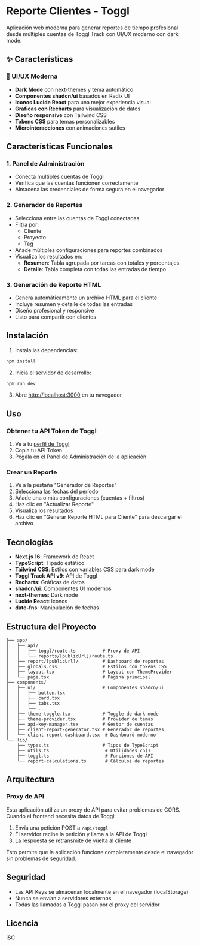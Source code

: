# Reporte Clientes - Toggl

Aplicación web moderna para generar reportes de tiempo profesional desde múltiples cuentas de Toggl Track con UI/UX moderno con dark mode.

## ✨ Características

### 🎨 UI/UX Moderna
- **Dark Mode** con next-themes y tema automático
- **Componentes shadcn/ui** basados en Radix UI
- **Iconos Lucide React** para una mejor experiencia visual
- **Gráficas con Recharts** para visualización de datos
- **Diseño responsive** con Tailwind CSS
- **Tokens CSS** para temas personalizables
- **Microinteracciones** con animaciones sutiles

## Características Funcionales

### 1. Panel de Administración
- Conecta múltiples cuentas de Toggl
- Verifica que las cuentas funcionen correctamente
- Almacena las credenciales de forma segura en el navegador

### 2. Generador de Reportes
- Selecciona entre las cuentas de Toggl conectadas
- Filtra por:
  - Cliente
  - Proyecto
  - Tag
- Añade múltiples configuraciones para reportes combinados
- Visualiza los resultados en:
  - **Resumen**: Tabla agrupada por tareas con totales y porcentajes
  - **Detalle**: Tabla completa con todas las entradas de tiempo

### 3. Generación de Reporte HTML
- Genera automáticamente un archivo HTML para el cliente
- Incluye resumen y detalle de todas las entradas
- Diseño profesional y responsive
- Listo para compartir con clientes

## Instalación

1. Instala las dependencias:
```bash
npm install
```

2. Inicia el servidor de desarrollo:
```bash
npm run dev
```

3. Abre [http://localhost:3000](http://localhost:3000) en tu navegador

## Uso

### Obtener tu API Token de Toggl

1. Ve a tu [perfil de Toggl](https://track.toggl.com/profile)
2. Copia tu API Token
3. Pégala en el Panel de Administración de la aplicación

### Crear un Reporte

1. Ve a la pestaña "Generador de Reportes"
2. Selecciona las fechas del período
3. Añade una o más configuraciones (cuentas + filtros)
4. Haz clic en "Actualizar Reporte"
5. Visualiza los resultados
6. Haz clic en "Generar Reporte HTML para Cliente" para descargar el archivo

## Tecnologías

- **Next.js 16**: Framework de React
- **TypeScript**: Tipado estático
- **Tailwind CSS**: Estilos con variables CSS para dark mode
- **Toggl Track API v9**: API de Toggl
- **Recharts**: Gráficas de datos
- **shadcn/ui**: Componentes UI modernos
- **next-themes**: Dark mode
- **Lucide React**: Iconos
- **date-fns**: Manipulación de fechas

## Estructura del Proyecto

```
├── app/
│   ├── api/
│   │   ├── toggl/route.ts          # Proxy de API
│   │   └── reports/[publicUrl]/route.ts
│   ├── report/[publicUrl]/         # Dashboard de reportes
│   ├── globals.css                 # Estilos con tokens CSS
│   ├── layout.tsx                  # Layout con ThemeProvider
│   └── page.tsx                    # Página principal
├── components/
│   ├── ui/                         # Componentes shadcn/ui
│   │   ├── button.tsx
│   │   ├── card.tsx
│   │   ├── tabs.tsx
│   │   └── ...
│   ├── theme-toggle.tsx            # Toggle de dark mode
│   ├── theme-provider.tsx          # Provider de temas
│   ├── api-key-manager.tsx         # Gestor de cuentas
│   ├── client-report-generator.tsx # Generador de reportes
│   └── client-report-dashboard.tsx  # Dashboard moderno
└── lib/
    ├── types.ts                    # Tipos de TypeScript
    ├── utils.ts                     # Utilidades cn()
    ├── toggl.ts                     # Funciones de API
    └── report-calculations.ts       # Cálculos de reportes
```

## Arquitectura

### Proxy de API

Esta aplicación utiliza un proxy de API para evitar problemas de CORS. Cuando el frontend necesita datos de Toggl:

1. Envía una petición POST a `/api/toggl`
2. El servidor recibe la petición y llama a la API de Toggl
3. La respuesta se retransmite de vuelta al cliente

Esto permite que la aplicación funcione completamente desde el navegador sin problemas de seguridad.

## Seguridad

- Las API Keys se almacenan localmente en el navegador (localStorage)
- Nunca se envían a servidores externos
- Todas las llamadas a Toggl pasan por el proxy del servidor

## Licencia

ISC

